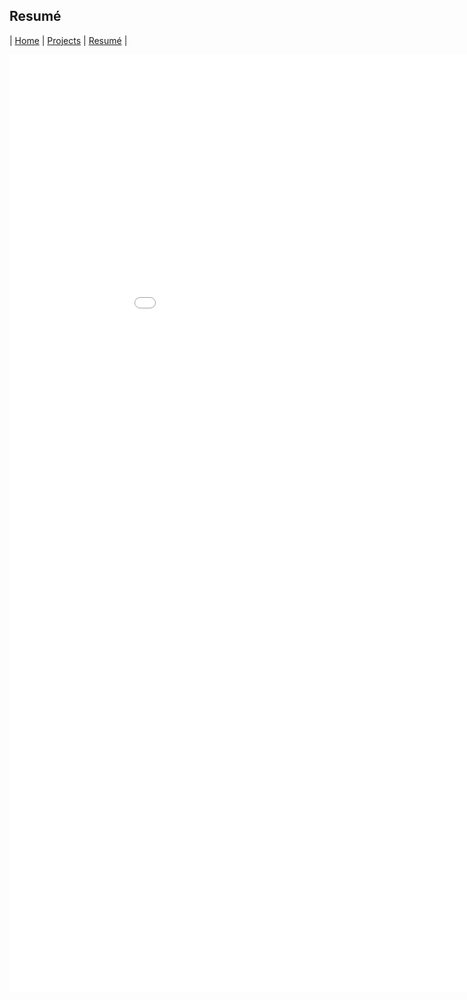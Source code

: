 ## Resumé

| [Home](index.html) | [Projects](projects.html) | [Resumé](resume.html) |


<embed src="/LukeMatheny_Resume.pdf" width="1000" height="1500" 
 type="application/pdf">